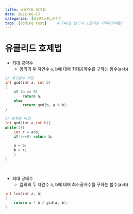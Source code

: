 ```yaml
---
title: 유클리드 호제법
date: 2022-06-13
categories: [코딩테스트,수학]
tags: [coding test]		# TAG는 반드시 소문자로 이루어져야함!
---
```



유클리드 호제법
=======================

* 최대 공약수
    * 임의의 두 자연수 a, b에 대해 최대공약수를 구하는 함수(a>b)


```c++
// 재귀함수 버전
int gcd(int a, int b)
{
	if (b == 0)
		return a;
	else
		return gcd(b, a % b);
}

// 반복문 버전
int gcd(int a,int b){
while(1){
    int r = a%b;
    if(r==0) return b;
            
    a = b;
    b = r;
    }
}
```

<br>


* 최대 공배수
  * 임의의 두 자연수 a, b에 대해 최소공배수를 구하는 함수(a>b)


```c++
int lcm(int a, b)
{
    return a * b / gcd(a, b);
}
```